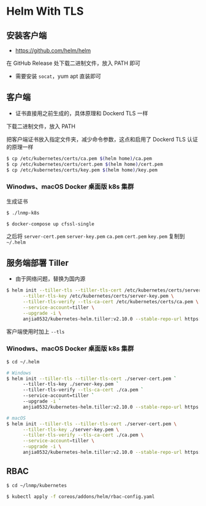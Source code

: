 # Helm With TLS

## 安装客户端

* https://github.com/helm/helm

在 GitHub Release 处下载二进制文件，放入 PATH 即可

* 需要安装 `socat`，yum apt 直装即可

## 客户端

* 证书直接用之前生成的，具体原理和 Dockerd TLS 一样

下载二进制文件，放入 PATH

把客户端证书放入指定文件夹，减少命令参数，这点和启用了 Dockerd TLS 认证的原理一样

```bash
$ cp /etc/kubernetes/certs/ca.pem $(helm home)/ca.pem
$ cp /etc/kubernetes/certs/cert.pem $(helm home)/cert.pem
$ cp /etc/kubernetes/certs/key.pem $(helm home)/key.pem
```

### Winodws、macOS Docker 桌面版 k8s 集群

生成证书

```bash
$ ./lnmp-k8s

$ docker-compose up cfssl-single
```

之后将 `server-cert.pem` `server-key.pem` `ca.pem` `cert.pem` `key.pem` 复制到 `~/.helm`

## 服务端部署 Tiller

* 由于网络问题，替换为国内源

```bash
$ helm init --tiller-tls --tiller-tls-cert /etc/kubernetes/certs/server-cert.pem \
      --tiller-tls-key /etc/kubernetes/certs/server-key.pem \
      --tiller-tls-verify --tls-ca-cert /etc/kubernetes/certs/ca.pem \
      --service-account=tiller \
      --upgrade -i \
      anjia0532/kubernetes-helm.tiller:v2.10.0 --stable-repo-url https://kubernetes.oss-cn-hangzhou.aliyuncs.com/charts
```

客户端使用时加上 `--tls`

### Winodws、macOS Docker 桌面版 k8s 集群

```bash
$ cd ~/.helm

# Windows
$ helm init --tiller-tls --tiller-tls-cert ./server-cert.pem `
      --tiller-tls-key ./server-key.pem `
      --tiller-tls-verify --tls-ca-cert ./ca.pem `
      --service-account=tiller `
      --upgrade -i `
      anjia0532/kubernetes-helm.tiller:v2.10.0 --stable-repo-url https://kubernetes.oss-cn-hangzhou.aliyuncs.com/charts

# macOS
$ helm init --tiller-tls --tiller-tls-cert ./server-cert.pem \
      --tiller-tls-key ./server-key.pem \
      --tiller-tls-verify --tls-ca-cert ./ca.pem \
      --service-account=tiller \
      --upgrade -i \
      anjia0532/kubernetes-helm.tiller:v2.10.0 --stable-repo-url https://kubernetes.oss-cn-hangzhou.aliyuncs.com/charts

```

## RBAC

```bash
$ cd ~/lnmp/kubernetes

$ kubectl apply -f coreos/addons/helm/rbac-config.yaml
```
